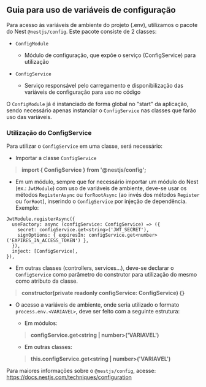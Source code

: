 ## Guia para uso de variáveis de configuração

Para acesso às variáveis de ambiente do projeto (.env), utilizamos o pacote do Nest `@nestjs/config`.
Este pacote consiste de 2 classes:

- `ConfigModule`
  - Módulo de configuração, que expõe o serviço (ConfigService) para utilização

- `ConfigService`
  - Serviço responsável pelo carregamento e disponibilização das variáveis de configuração para uso no código

O `ConfigModule` já é instanciado de forma global no "start" da aplicação, sendo necessário apenas instanciar o `ConfigService` nas classes que farão uso das variáveis.

### Utilização do ConfigService

Para utilizar o `ConfigService` em uma classe, será necessário:

- Importar a classe `ConfigService`
>**import { ConfigService } from '@nestjs/config';**

- Em um módulo, sempre que for necessário importar um módulo do Nest (ex.: `JwtModule`) com uso de variáveis de ambiente, deve-se usar os métodos `RegisterAsync` ou `forRootAsync` (ao invés dos métodos `Register` ou `forRoot`), inserindo o `ConfigService` por injeção de dependência. Exemplo:
```
JwtModule.registerAsync({
  useFactory: async (configService: ConfigService) => ({
    secret: configService.get<string>('JWT_SECRET'),
    signOptions: { expiresIn: configService.get<number>('EXPIRES_IN_ACCESS_TOKEN') },
  }),
  inject: [ConfigService],
}),
```

- Em outras classes (controllers, services...), deve-se declarar o `ConfigService` como parâmetro do construtor para utilização do mesmo como atributo da classe.
>**constructor(private readonly configService: ConfigService) {}**

- O acesso a variáveis de ambiente, onde seria utilizado o formato `process.env.<VARIAVEL>`, deve ser feito com a seguinte estrutura:
  - Em módulos:
  >**configService.get<string | number>('VARIAVEL')**

  - Em outras classes:
  >**this.configService.get<string | number>('VARIAVEL')**

Para maiores informações sobre o `@nestjs/config`, acesse: https://docs.nestjs.com/techniques/configuration



